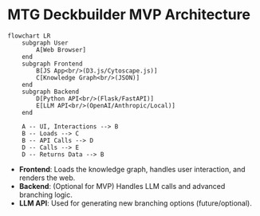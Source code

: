 # MTG Deckbuilder MVP Architecture

```mermaid
flowchart LR
    subgraph User
        A[Web Browser]
    end
    subgraph Frontend
        B[JS App<br/>(D3.js/Cytoscape.js)]
        C[Knowledge Graph<br/>(JSON)]
    end
    subgraph Backend
        D[Python API<br/>(Flask/FastAPI)]
        E[LLM API<br/>(OpenAI/Anthropic/Local)]
    end

    A -- UI, Interactions --> B
    B -- Loads --> C
    B -- API Calls --> D
    D -- Calls --> E
    D -- Returns Data --> B
```
- **Frontend**: Loads the knowledge graph, handles user interaction, and renders the web.
- **Backend**: (Optional for MVP) Handles LLM calls and advanced branching logic.
- **LLM API**: Used for generating new branching options (future/optional).
